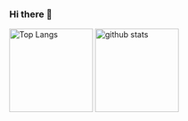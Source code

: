 ### Hi there 👋

<!--
**nlyrthiia/nlyrthiia** is a ✨ _special_ ✨ repository because its `README.md` (this file) appears on your GitHub profile.

Here are some ideas to get you started:

- 🔭 I’m currently working on ...
- 🌱 I’m currently learning ...
- 👯 I’m looking to collaborate on ...
- 🤔 I’m looking for help with ...
- 💬 Ask me about ...
- 📫 How to reach me: ...
- 😄 Pronouns: ...
- ⚡ Fun fact: ...
-->

<p align="left"> 
  <img alt="Top Langs" height="150px" src="https://github-readme-stats.vercel.app/api/top-langs/?username=nlyrthiia&include_orgs=true&layout=compact&show_icons=true&count_private=true&theme=onedark&hide=html,css,scss,vue" />
  <img alt="github stats" height="150px" src="https://github-readme-stats.vercel.app/api?username=nlyrthiia&include_orgs=true&count_private=true&theme=onedark&show_icons=ture" />
</p>
